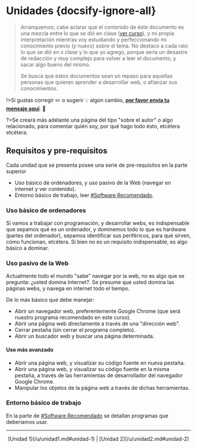 # Unidades {docsify-ignore-all}

>Arranquemos; cabe aclarar que el contenido de éste documento es una mezcla entre lo que se dió en clase ([ver curso](/curso/)), y mi propia interpretación mientras voy estudiando y perfeccionando mi conocimiento previo (y nuevo) sobre el tema. No destaco a cada rato lo que se dió en x clase y lo que yo agrego, porque sería un desastre de redacción y muy complejo para volver a leer el documento, y sacar algo bueno del mismo.
>
>Se busca que estos documentos sean un repaso para aquellas personas que quieren aprender a desarrollar web, o afianzar sus conocimientos.
>
!>Si gustas corregir :pencil2: o sugerir :bulb: algún cambio, [**por favor envía tu mensaje aquí**](https://github.com/SidVal/dev.web/issues/new?assignee=SidVal). :pray:
>
?>Se creará más adelante una página del tipo "sobre el autor" o algo relacionado, para comentar quién soy, por qué hago todo ésto, etcétera etcétera.

## Requisitos y pre-requisitos

Cada unidad que se presenta posee una serie de pre-requisitos en la parte superior

* Uso básico de ordenadores, y uso pasivo de la Web (navegar en internet y ver contenido).
* Entorno básico de trabajo, leer [#Software Recomendado](/?id=software-recomendado).

### Uso básico de ordenadores

Si vamos a trabajar con programación, y desarrollar webs, es indispensable que sepamos qué es un ordenador, y dominemos todo lo que es hardware (partes del ordenador), sepamos identificar sus periféricos, para qué sirven, cómo funcionan, etcétera. Si bien no es un requisito indispensable, es algo básico a dominar.

### Uso pasivo de la Web

Actualmente todo el mundo "sabe" navegar por la web, no es algo que se pregunta: ¿usted domina Internet?. Se presume que usted domina las páginas webs, y navega en internet todo el tiempo.

De lo más básico que debe manejar:

* Abrir un navegador web, preferentemente Google Chrome (que será nuestro programa recomendado en este curso).
* Abrir una página web directamente a través de una "dirección web".
* Cerrar pestaña (sin cerrar el programa completo).
* Abrir un buscador web y buscar una página determinada.

#### Uso más avanzado

* Abrir una página web, y visualizar su código fuente en nueva pestaña.
* Abrir una página web, y visualizar su código fuente en la misma pestaña, a través de las herramientas de desarrollador del navegador Google Chrome.
* Manipular los objetos de la página web a través de dichas herramientas.

### Entorno básico de trabajo

En la parte de [#Software Recomendado](/?id=software-recomendado) se detallan programas que deberíamos usar.

***

<div align="center">[Unidad 1](/u/unidad1.md#unidad-1) | [Unidad 2](/u/unidad2.md#unidad-2) </div>